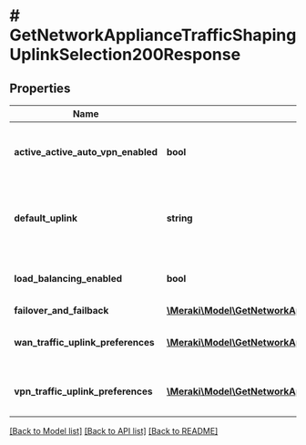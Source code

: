 # # GetNetworkApplianceTrafficShapingUplinkSelection200Response

## Properties

Name | Type | Description | Notes
------------ | ------------- | ------------- | -------------
**active_active_auto_vpn_enabled** | **bool** | Whether active-active AutoVPN is enabled | [optional]
**default_uplink** | **string** | The default uplink. Must be one of: &#39;wan1&#39; or &#39;wan2&#39; | [optional]
**load_balancing_enabled** | **bool** | Whether load balancing is enabled | [optional]
**failover_and_failback** | [**\Meraki\Model\GetNetworkApplianceTrafficShapingUplinkSelection200ResponseFailoverAndFailback**](GetNetworkApplianceTrafficShapingUplinkSelection200ResponseFailoverAndFailback.md) |  | [optional]
**wan_traffic_uplink_preferences** | [**\Meraki\Model\GetNetworkApplianceTrafficShapingUplinkSelection200ResponseWanTrafficUplinkPreferencesInner[]**](GetNetworkApplianceTrafficShapingUplinkSelection200ResponseWanTrafficUplinkPreferencesInner.md) | Uplink preference rules for WAN traffic | [optional]
**vpn_traffic_uplink_preferences** | [**\Meraki\Model\GetNetworkApplianceTrafficShapingUplinkSelection200ResponseVpnTrafficUplinkPreferencesInner[]**](GetNetworkApplianceTrafficShapingUplinkSelection200ResponseVpnTrafficUplinkPreferencesInner.md) | Uplink preference rules for VPN traffic | [optional]

[[Back to Model list]](../../README.md#models) [[Back to API list]](../../README.md#endpoints) [[Back to README]](../../README.md)
